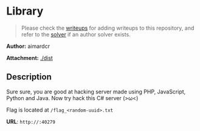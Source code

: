 # Library

> Please check the [writeups](./writeups/) for adding writeups to this repository, and refer to the [solver](./solver/) if an author solver exists.

**Author:** aimardcr

**Attachment:** [./dist](./dist)


## Description
Sure sure, you are good at hacking server made using PHP, JavaScript, Python and Java.
Now try hack this C# server (>ω<)

Flag is located at `/flag_<random-uuid>.txt`

**URL**: `http://:40279`
